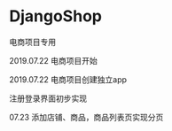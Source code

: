 # DjangoShop
电商项目专用

2019.07.22 电商项目开始

2019.07.22 电商项目创建独立app

注册登录界面初步实现

07.23 添加店铺、商品，商品列表页实现分页
